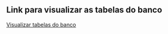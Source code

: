 ## Link para visualizar as tabelas do banco
[Visualizar tabelas do banco](https://github.com/DanielBorbafs/data-science-study/blob/main/notebooks/Nextplay-ecommerce/imgs/databaseNextplay.png)
